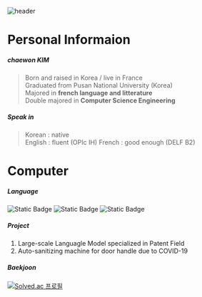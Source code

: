 ![header](https://capsule-render.vercel.app/api?type=waving&color=0:c5c8fa,100:9095ee&text=Peindre%20La%20Colline&fontColor=4d518e)

# Personal Informaion 
##### chaewon KIM
> Born and raised in Korea / live in France   
> Graduated from Pusan National University (Korea)   
> Majored in **french language and litterature**   
> Double majored in **Computer Science Engineering**   
   
##### Speak in
> Korean : native   
> English : fluent (OPIc IH)
> French : good enough (DELF B2)   

 # Computer
##### Language
![Static Badge](https://img.shields.io/badge/C++-badge?logo=C%2B%2B&labelColor=00599C&color=00599C)
![Static Badge](https://img.shields.io/badge/C-badge?logo=C&logoColor=white&labelColor=A8B9CC&color=A8B9CC)
![Static Badge](https://img.shields.io/badge/Python-badge?logo=Python&logoColor=white&labelColor=3776AB&color=3776AB)

##### Project
1.  Large-scale Languagle Model specialized in Patent Field   
2.  Auto-sanitizing machine for door handle due to COVID-19

##### Baekjoon
[![Solved.ac
프로필](http://mazassumnida.wtf/api/generate_badge?boj=bbubbune)](https://solved.ac/bbubbune)
